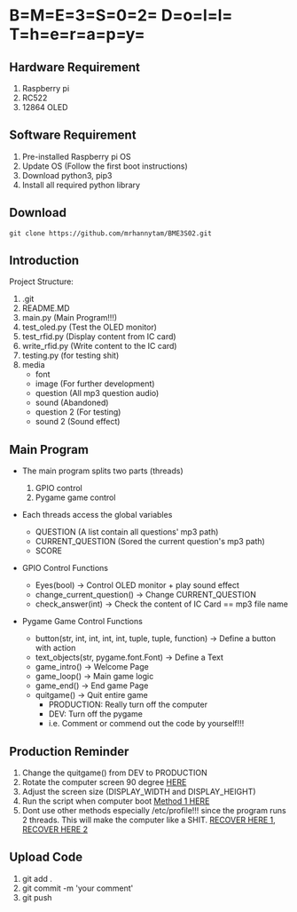 # B=M=E=3=S=0=2= D=o=l=l= T=h=e=r=a=p=y=

## Hardware Requirement
1. Raspberry pi
2. RC522
3. 12864 OLED


## Software Requirement
1. Pre-installed Raspberry pi OS
2. Update OS (Follow the first boot instructions)
3. Download python3, pip3
4. Install all required python library

## Download
```
git clone https://github.com/mrhannytam/BME3S02.git
```

## Introduction
Project Structure:
1. .git
2. README.MD
3. main.py (Main Program!!!)
4. test_oled.py (Test the OLED monitor)
5. test_rfid.py (Display content from IC card)
6. write_rfid.py (Write content to the IC card)
7. testing.py (for testing shit)
8. media
    * font 
    * image (For further development)
    * question (All mp3 question audio)
    * sound (Abandoned)
    * question 2 (For testing)
    * sound 2 (Sound effect)


## Main Program
* The main program splits two parts (threads)
    1. GPIO control
    2. Pygame game control

* Each threads access the global variables
    * QUESTION (A list contain all questions' mp3 path)
    * CURRENT_QUESTION (Sored the current question's mp3 path)
    * SCORE

* GPIO Control Functions
    * Eyes(bool) -> Control OLED monitor + play sound effect
    * change_current_question() -> Change CURRENT_QUESTION
    * check_answer(int) -> Check the content of IC Card == mp3 file name

* Pygame Game Control Functions
    * button(str, int, int, int, int, tuple, tuple, function) -> Define a button with action
    * text_objects(str, pygame.font.Font) -> Define a Text
    * game_intro() -> Welcome Page
    * game_loop() -> Main game logic
    * game_end() -> End game Page
    * quitgame() -> Quit entire game
        *  PRODUCTION: Really turn off the computer
        *  DEV: Turn off the pygame
        *  i.e. Comment or commend out the code by yourself!!!

## Production Reminder
1. Change the quitgame() from DEV to PRODUCTION
2. Rotate the computer screen 90 degree [HERE](https://www.debugpoint.com/2019/12/how-to-rotate-display-in-ubuntu-linux/)
3. Adjust the screen size (DISPLAY_WIDTH and DISPLAY_HEIGHT)
4. Run the script when computer boot [Method 1 HERE](https://www.dexterindustries.com/howto/run-a-program-on-your-raspberry-pi-at-startup/)
5. Dont use other methods especially /etc/profile!!! since the program runs 2 threads. This will make the computer like a SHIT. [RECOVER HERE 1](https://raspberrypi.stackexchange.com/questions/83369/how-to-stop-a-python-script-running-at-startup-by-default#:~:text=You%20can%20try%20spamming%20ALT,of%20the%20script%20execution%20command.), [RECOVER HERE 2](https://www.howtogeek.com/112888/3-ways-to-access-your-linux-partitions-from-windows/)


## Upload Code
1. git add . 
2. git commit -m 'your comment'
3. git push
